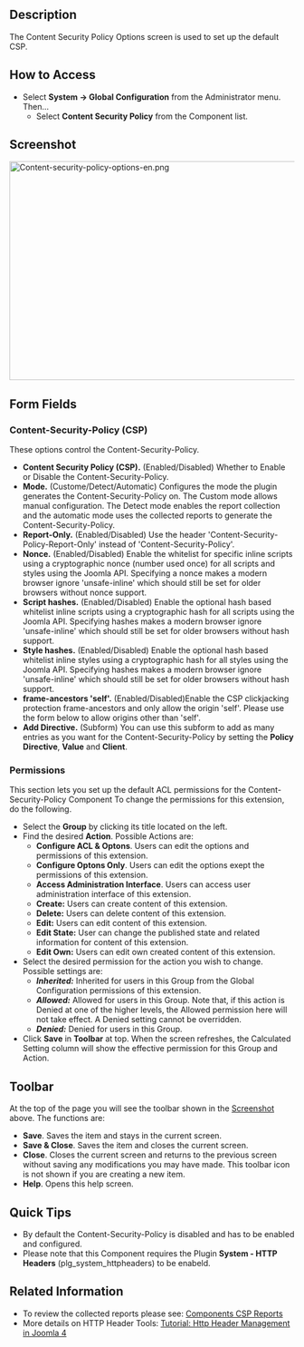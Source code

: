 <!-- Filename: Help4.x:Content_Security_Policy:_Options / Display title: Content Security Policy: Options -->

## Description

The Content Security Policy Options screen is used to set up the default
CSP.

## How to Access

- Select **System **→** Global Configuration** from the Administrator
  menu. Then...
  - Select **Content Security Policy** from the Component list.

## Screenshot

<img
src="https://docs.joomla.org/images/thumb/4/4d/Content-security-policy-options-en.png/800px-Content-security-policy-options-en.png"
decoding="async"
srcset="https://docs.joomla.org/images/thumb/4/4d/Content-security-policy-options-en.png/1200px-Content-security-policy-options-en.png 1.5x, https://docs.joomla.org/images/4/4d/Content-security-policy-options-en.png 2x"
data-file-width="1500" data-file-height="724" width="800" height="386"
alt="Content-security-policy-options-en.png" />

## Form Fields

### Content-Security-Policy (CSP)

These options control the Content-Security-Policy.

- **Content Security Policy (CSP).** (Enabled/Disabled) Whether to
  Enable or Disable the Content-Security-Policy.
- **Mode.** (Custome/Detect/Automatic) Configures the mode the plugin
  generates the Content-Security-Policy on. The Custom mode allows
  manual configuration. The Detect mode enables the report collection
  and the automatic mode uses the collected reports to generate the
  Content-Security-Policy.
- **Report-Only.** (Enabled/Disabled) Use the header
  'Content-Security-Policy-Report-Only' instead of
  'Content-Security-Policy'.
- **Nonce.** (Enabled/Disabled) Enable the whitelist for specific inline
  scripts using a cryptographic nonce (number used once) for all scripts
  and styles using the Joomla API. Specifying a nonce makes a modern
  browser ignore 'unsafe-inline' which should still be set for older
  browsers without nonce support.
- **Script hashes.** (Enabled/Disabled) Enable the optional hash based
  whitelist inline scripts using a cryptographic hash for all scripts
  using the Joomla API. Specifying hashes makes a modern browser ignore
  'unsafe-inline' which should still be set for older browsers without
  hash support.
- **Style hashes.** (Enabled/Disabled) Enable the optional hash based
  whitelist inline styles using a cryptographic hash for all styles
  using the Joomla API. Specifying hashes makes a modern browser ignore
  'unsafe-inline' which should still be set for older browsers without
  hash support.
- **frame-ancestors 'self'.** (Enabled/Disabled)Enable the CSP
  clickjacking protection frame-ancestors and only allow the origin
  'self'. Please use the form below to allow origins other than 'self'.
- **Add Directive.** (Subform) You can use this subform to add as many
  entries as you want for the Content-Security-Policy by setting the
  **Policy Directive**, **Value** and **Client**.

### Permissions

This section lets you set up the default ACL permissions for the
Content-Security-Policy Component To change the permissions for this
extension, do the following.

- Select the **Group** by clicking its title located on the left.
- Find the desired **Action**. Possible Actions are:
  - **Configure ACL & Optons**. Users can edit the options and
    permissions of this extension.
  - **Configure Optons Only**. Users can edit the options exept the
    permissions of this extension.
  - **Access Administration Interface**. Users can access user
    administration interface of this extension.
  - **Create:** Users can create content of this extension.
  - **Delete:** Users can delete content of this extension.
  - **Edit:** Users can edit content of this extension.
  - **Edit State:** User can change the published state and related
    information for content of this extension.
  - **Edit Own:** Users can edit own created content of this extension.
- Select the desired permission for the action you wish to change.
  Possible settings are:
  - ***Inherited:*** Inherited for users in this Group from the Global
    Configuration permissions of this extension.
  - ***Allowed:*** Allowed for users in this Group. Note that, if this
    action is Denied at one of the higher levels, the Allowed permission
    here will not take effect. A Denied setting cannot be overridden.
  - ***Denied:*** Denied for users in this Group.
- Click **Save** in **Toolbar** at top. When the screen refreshes, the
  Calculated Setting column will show the effective permission for this
  Group and Action.

## Toolbar

At the top of the page you will see the toolbar shown in the
[Screenshot](#Screenshot) above. The functions are:

- **Save**. Saves the item and stays in the current screen.
- **Save & Close**. Saves the item and closes the current screen.
- **Close**. Closes the current screen and returns to the previous
  screen without saving any modifications you may have made. This
  toolbar icon is not shown if you are creating a new item.
- **Help**. Opens this help screen.

## Quick Tips

- By default the Content-Security-Policy is disabled and has to be
  enabled and configured.
- Please note that this Component requires the Plugin **System - HTTP
  Headers** (plg_system_httpheaders) to be enabeld.

## Related Information

- To review the collected reports please see: <a
  href="https://docs.joomla.org/index.php?title=Help4.x:Content_Security_Policy_Reports/en&amp;action=edit&amp;redlink=1"
  class="new"
  title="Help4.x:Content Security Policy Reports/en (page does not exist)">Components
  CSP Reports</a>
- More details on HTTP Header Tools: [Tutorial: Http Header Management
  in Joomla
  4](https://docs.joomla.org/J4.x:Http_Header_Management/en "J4.x:Http Header Management/en")
